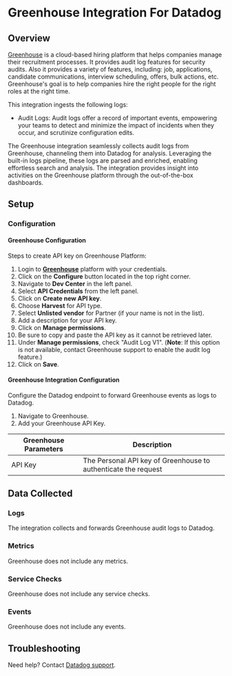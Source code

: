 # Greenhouse Integration For Datadog

## Overview

[Greenhouse][1] is a cloud-based hiring platform that helps companies manage their recruitment processes. It provides audit log features for security audits. Also it provides a variety of features, including: job, applications, candidate communications, interview scheduling, offers, bulk actions, etc. Greenhouse's goal is to help companies hire the right people for the right roles at the right time.

This integration ingests the following logs:
- Audit Logs: Audit logs offer a record of important events, empowering your teams to detect and minimize the impact of incidents when they occur, and scrutinize configuration edits.

The Greenhouse integration seamlessly collects audit logs from Greenhouse, channeling them into Datadog for analysis. Leveraging the built-in logs pipeline, these logs are parsed and enriched, enabling effortless search and analysis. The integration provides insight into activities on the Greenhouse platform through the out-of-the-box dashboards.

## Setup

### Configuration

#### Greenhouse Configuration

Steps to create API key on Greenhouse Platform:

1. Login to **[Greenhouse][2]** platform with your credentials.
2. Click on the **Configure** button located in the top right corner.
3. Navigate to **Dev Center** in the left panel.
4. Select **API Credentials** from the left panel.
5. Click on **Create new API key**.
6. Choose **Harvest** for API type.
7. Select **Unlisted vendor** for Partner (if your name is not in the list).
8. Add a description for your API key.
9. Click on **Manage permissions**.
10. Be sure to copy and paste the API key as it cannot be retrieved later.
11. Under **Manage permissions**, check "Audit Log V1".
(**Note**: If this option is not available, contact Greenhouse support to enable the audit log feature.)
12. Click on **Save**.

#### Greenhouse Integration Configuration

Configure the Datadog endpoint to forward Greenhouse events as logs to Datadog.

1. Navigate to Greenhouse.
2. Add your Greenhouse API Key.

| Greenhouse Parameters | Description                                                                |
| ----------------------- | --------------------------------------------------------------------------|
| API Key                 | The Personal API key of Greenhouse  to authenticate the request          |

## Data Collected

### Logs

The integration collects and forwards Greenhouse audit logs to Datadog.

### Metrics

Greenhouse does not include any metrics.

### Service Checks

Greenhouse does not include any service checks.

### Events

Greenhouse does not include any events.

## Troubleshooting

Need help? Contact [Datadog support][3].

[1]: https://www.greenhouse.com/
[2]: https://app.greenhouse.io/
[3]: https://docs.datadoghq.com/help/
